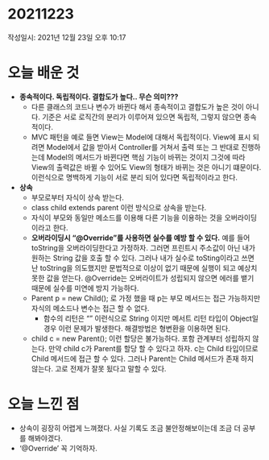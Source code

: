 # 20211223


작성일시: 2021년 12월 23일 오후 10:17

# 오늘 배운 것

- **종속적이다. 독립적이다. 결합도가 높다.. 무슨 의미???**
    - 다른 클래스의 코드나 변수가 바뀐다 해서 종속적이고 결합도가 높은 것이 아니다. 기준은  서로 로직간의 분리가 이루어져 있으면 독립적, 그렇지 않으면 종속적이다.
    - MVC 패턴을 예로 들면 View는 Model에 대해서 독립적이다. View에 표시 되려면 Model에서 값을 받아서 Controller를 거쳐서 출력 또는 그 반대로 진행하는데 Model의 메서드가 바뀐다면 핵심 기능이 바뀌는 것이지 그것에 따라 View의 출력값은 바뀔 수 있어도 View의 형태가 바뀌는 것은 아니기 떄문이다. 이런식으로 명백하게 기능이 서로 분리 되어 있다면 독립적이라고 한다.
- **상속**
    - 부모로부터 자식이 상속 받는다.
    - class child extends parent 이런 방식으로 상속을 받는다.
    - 자식이 부모와 동일만 메소드를 이용해 다른 기능을 이용하는 것을 오버라이딩이라고 한다.
    - **오버라이딩시  “@Override”를 사용하면 실수를 예방 할 수 있다.** 예를 들어 toString을 오버라이딩한다고 가정하자. 그러면 프린트시 주소값이 아닌 내가 원하는 String 값을 호출 할 수 있다.  그러나 내가 실수로 toSting이라고 쓰면 난 toString을 의도했지만 문법적으로 이상이 없기 때문에 실행이 되고 예상치 못한 값을 얻는다. @Override는 오버라이트가 성립되지 않으면 에러를 뱉기 때문에 실수를 미연에 방지 가능하다.
    - Parent p = new Child(); 로 가정 했을 때 p는 부모 메서드는 접근 가능하지만 자식의 메소드나 변수는 접근 할 수 없다.
        - 함수의 리턴은 “” 이런식으로 String 이지만 메서트 리턴 타입이 Object일 경우 이런 문제가 발생한다. 해결방법은 형변환을 이용하면 된다.
    - child c = new Parent(); 이런 할당은 불가능하다. 포함 관계부터 성립하지 않는다.  만약 child c가 Parent를 할당 할 수 있다고 하자. c는 Child 타입이므로 Child 메서드에 접근 할 수 있다. 그러나 Parent는 Child 메서드가 존재 하지 않는다. 고로 전제가 잘못 됬다고 말할 수 있다.
    

# 오늘 느낀 점

- 상속이 굉장히 어렵게 느껴졌다. 사실 기록도 조금 불안정해보이는데 조금 더 공부를 해봐야겠다.
- ‘@Override’ 꼭 기억하자.
